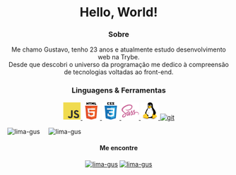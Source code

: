<h1 align="center">Hello, World!</h1>

<h3 align="center">Sobre</h3>

<p align="center">Me chamo Gustavo, tenho 23 anos e atualmente estudo desenvolvimento web na Trybe. <br>
  Desde que descobri o universo da programação me dedico à compreensão de tecnologias voltadas ao front-end. </p>

<h3 align="center">Linguagens & Ferramentas</h3>

<p align="center"> <a href="https://developer.mozilla.org/en-US/docs/Web/JavaScript" target="_blank"> <img src="https://raw.githubusercontent.com/devicons/devicon/master/icons/javascript/javascript-original.svg" alt="javascript" width="40" height="40"/> </a> <a href="https://www.w3.org/html/" target="_blank"> <img src="https://raw.githubusercontent.com/devicons/devicon/master/icons/html5/html5-original-wordmark.svg" alt="html5" width="40" height="40"/> </a> <a href="https://www.w3schools.com/css/" target="_blank"> <img src="https://raw.githubusercontent.com/devicons/devicon/master/icons/css3/css3-original-wordmark.svg" alt="css3" width="40" height="40"/> </a> <a href="https://sass-lang.com" target="_blank"> <img src="https://raw.githubusercontent.com/devicons/devicon/master/icons/sass/sass-original.svg" alt="sass" width="40" height="40"/> </a> <a href="https://www.linux.org/" target="_blank"> <img src="https://raw.githubusercontent.com/devicons/devicon/master/icons/linux/linux-original.svg" alt="linux" width="40" height="40"/> </a> <a href="https://git-scm.com/" target="_blank"> <img src="https://www.vectorlogo.zone/logos/git-scm/git-scm-icon.svg" alt="git" width="40" height="40"/> </a></p>

<p><img align="center" width="440" height="300" src="https://github-readme-stats.vercel.app/api?username=lima-gus&show_icons=true&theme=dark&locale=pt-BR" alt="lima-gus" /> &nbsp &nbsp
<img align="center" width="440" height="300" src="https://github-readme-stats.vercel.app/api/top-langs?username=lima-gus&show_icons=true&theme=dark&locale=pt-BR&layout=compact" alt="lima-gus" /></p>

<h4 align="center"> Me encontre</h4>
<p align="center">
<a href="https://linkedin.com/in/lima-gus" target="blank"><img align="center" src="https://raw.githubusercontent.com/rahuldkjain/github-profile-readme-generator/master/src/images/icons/Social/linked-in-alt.svg" alt="lima-gus" height="20" width="30" /></a>
<a href="https://codepen.io/lima-gus" target="blank"><img align="center" src="https://raw.githubusercontent.com/rahuldkjain/github-profile-readme-generator/master/src/images/icons/Social/codepen.svg" alt="lima-gus" height="20" width="30" /></a>
</p>
